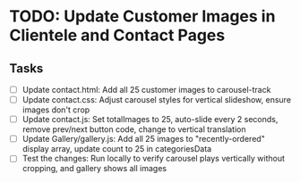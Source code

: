 # TODO: Update Customer Images in Clientele and Contact Pages

## Tasks
- [ ] Update contact.html: Add all 25 customer images to carousel-track
- [ ] Update contact.css: Adjust carousel styles for vertical slideshow, ensure images don't crop
- [ ] Update contact.js: Set totalImages to 25, auto-slide every 2 seconds, remove prev/next button code, change to vertical translation
- [ ] Update Gallery/gallery.js: Add all 25 images to "recently-ordered" display array, update count to 25 in categoriesData
- [ ] Test the changes: Run locally to verify carousel plays vertically without cropping, and gallery shows all images
